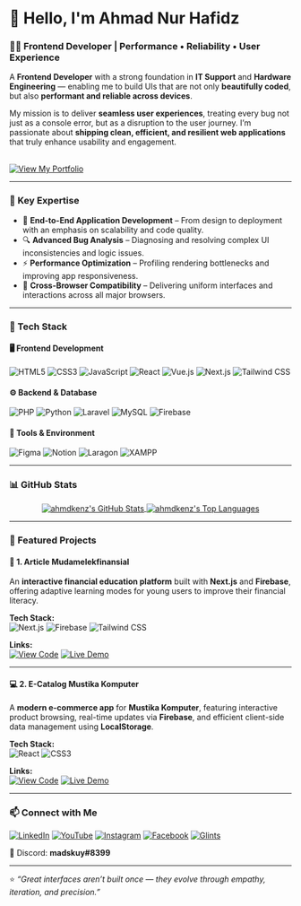# 👋 Hello, I'm Ahmad Nur Hafidz  

### 👨‍💻 Frontend Developer | Performance • Reliability • User Experience  

A **Frontend Developer** with a strong foundation in **IT Support** and **Hardware Engineering** — enabling me to build UIs that are not only **beautifully coded**, but also **performant and reliable across devices**.  

My mission is to deliver **seamless user experiences**, treating every bug not just as a console error, but as a disruption to the user journey. I’m passionate about **shipping clean, efficient, and resilient web applications** that truly enhance usability and engagement.  

<br>
<a href="https://hafidz-softdev.me" target="_blank">
  <img src="https://img.shields.io/badge/View_My_Portfolio-000000?style=for-the-badge&logo=briefcase&logoColor=white" alt="View My Portfolio">
</a>
<br>

---

### 🧠 Key Expertise  

- 🚀 **End-to-End Application Development** – From design to deployment with an emphasis on scalability and code quality.  
- 🔍 **Advanced Bug Analysis** – Diagnosing and resolving complex UI inconsistencies and logic issues.  
- ⚡ **Performance Optimization** – Profiling rendering bottlenecks and improving app responsiveness.  
- 🧩 **Cross-Browser Compatibility** – Delivering uniform interfaces and interactions across all major browsers.  

---

### 🧰 Tech Stack  

#### 🖥️ Frontend Development  
![HTML5](https://img.shields.io/badge/HTML5-E34F26?style=for-the-badge&logo=html5&logoColor=white)
![CSS3](https://img.shields.io/badge/CSS3-1572B6?style=for-the-badge&logo=css3&logoColor=white)
![JavaScript](https://img.shields.io/badge/JavaScript-F7DF1E?style=for-the-badge&logo=javascript&logoColor=black)
![React](https://img.shields.io/badge/React-61DAFB?style=for-the-badge&logo=react&logoColor=black)
![Vue.js](https://img.shields.io/badge/Vue.js-4FC08D?style=for-the-badge&logo=vuedotjs&logoColor=white)
![Next.js](https://img.shields.io/badge/Next.js-000000?style=for-the-badge&logo=nextdotjs&logoColor=white)
![Tailwind CSS](https://img.shields.io/badge/Tailwind_CSS-06B6D4?style=for-the-badge&logo=tailwindcss&logoColor=white)

#### ⚙️ Backend & Database  
![PHP](https://img.shields.io/badge/PHP-777BB4?style=for-the-badge&logo=php&logoColor=white)
![Python](https://img.shields.io/badge/Python-3776AB?style=for-the-badge&logo=python&logoColor=white)
![Laravel](https://img.shields.io/badge/Laravel-FF2D20?style=for-the-badge&logo=laravel&logoColor=white)
![MySQL](https://img.shields.io/badge/MySQL-4479A1?style=for-the-badge&logo=mysql&logoColor=white)
![Firebase](https://img.shields.io/badge/Firebase-FFCA28?style=for-the-badge&logo=firebase&logoColor=black)

#### 🧩 Tools & Environment  
![Figma](https://img.shields.io/badge/Figma-F24E1E?style=for-the-badge&logo=figma&logoColor=white)
![Notion](https://img.shields.io/badge/Notion-000000?style=for-the-badge&logo=notion&logoColor=white)
![Laragon](https://img.shields.io/badge/Laragon-0E6088?style=for-the-badge&logo=laragon&logoColor=white)
![XAMPP](https://img.shields.io/badge/XAMPP-FB7A24?style=for-the-badge&logo=xampp&logoColor=white)

---

### 📊 GitHub Stats  

<p align="center">
  <a href="https://github.com/ahmdkenz">
    <img align="center" src="https://github-readme-stats.vercel.app/api?username=ahmdkenz&show_icons=true&theme=radical&rank_icon=github&count_private=true" alt="ahmdkenz's GitHub Stats" />
  </a>
  <a href="https://github.com/ahmdkenz">
    <img align="center" src="https://github-readme-stats.vercel.app/api/top-langs/?username=ahmdkenz&layout=compact&theme=radical" alt="ahmdkenz's Top Languages" />
  </a>
</p>

---

### 🚀 Featured Projects  

#### 🧾 1. Article Mudamelekfinansial  
An **interactive financial education platform** built with **Next.js** and **Firebase**, offering adaptive learning modes for young users to improve their financial literacy.  

**Tech Stack:**  
![Next.js](https://img.shields.io/badge/Next.js-000000?style=for-the-badge&logo=nextdotjs&logoColor=white)
![Firebase](https://img.shields.io/badge/Firebase-FFCA28?style=for-the-badge&logo=firebase&logoColor=black)
![Tailwind CSS](https://img.shields.io/badge/Tailwind_CSS-06B6D4?style=for-the-badge&logo=tailwindcss&logoColor=white)

**Links:**  
[![View Code](https://img.shields.io/badge/View_Code-000000?style=for-the-badge&logo=github&logoColor=white)](https://github.com/ahmdkenz/project-website-article)
[![Live Demo](https://img.shields.io/badge/Live_Demo-000000?style=for-the-badge&logo=vercel&logoColor=white)](https://mudamelekfinansial.com)

---

#### 💻 2. E-Catalog Mustika Komputer  
A **modern e-commerce app** for **Mustika Komputer**, featuring interactive product browsing, real-time updates via **Firebase**, and efficient client-side data management using **LocalStorage**.  

**Tech Stack:**  
![React](https://img.shields.io/badge/React-61DAFB?style=for-the-badge&logo=react&logoColor=black)
![CSS3](https://img.shields.io/badge/CSS3-1572B6?style=for-the-badge&logo=css3&logoColor=white)

**Links:**  
[![View Code](https://img.shields.io/badge/View_Code-000000?style=for-the-badge&logo=github&logoColor=white)](https://github.com/ahmdkenz/project-ecommerce)
[![Live Demo](https://img.shields.io/badge/Live_Demo-430098?style=for-the-badge&logo=heroku&logoColor=white)](https://mustikashop.tech)

---

### 📫 Connect with Me  

[![LinkedIn](https://img.shields.io/badge/LinkedIn-0A66C2?style=for-the-badge&logo=linkedin&logoColor=white)](https://www.linkedin.com/in/ahmad-nur-hafidz/)
[![YouTube](https://img.shields.io/badge/YouTube-FF0000?style=for-the-badge&logo=youtube&logoColor=white)](https://www.youtube.com/@ahmdkenz)
[![Instagram](https://img.shields.io/badge/Instagram-E4405F?style=for-the-badge&logo=instagram&logoColor=white)](https://www.instagram.com/ahmdkenz/)
[![Facebook](https://img.shields.io/badge/Facebook-1877F2?style=for-the-badge&logo=facebook&logoColor=white)](https://www.facebook.com/ahmdkenz/)
[![Glints](https://img.shields.io/badge/Glints_Profile-01A5A0?style=for-the-badge&logo=glints&logoColor=white)](https://glints.com/id/profile)  

💬 Discord: **madskuy#8399**

---

⭐ *“Great interfaces aren’t built once — they evolve through empathy, iteration, and precision.”*  
